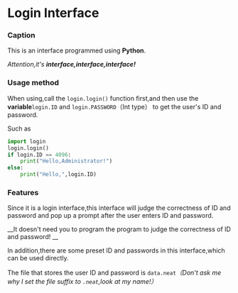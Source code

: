 # Login Interface

### Caption

This is an interface programmed using __Python__.

_Attention,it's ***interface,interface,interface!***_

### Usage method

When using,call the `login.login()` function first,and then use the __variable__`login.ID` and `login.PASSWORD`（Int type） to get the user's ID and password.

Such as

```python
import login
login.login()
if login.ID == 4096:
	print("Hello,Administrator!")
else:
	print("Hello,",login.ID)
```

### Features

Since it is a login interface,this interface will judge the correctness of ID and password and pop up a prompt after the user enters ID and password.

__It doesn't need you to program the program to judge the correctness of ID and password! __

In addition,there are some preset ID and passwords in this interface,which can be used directly.

The file that stores the user ID and password is `data.neat`_（Don't ask me why I set the file suffix to `.neat`,look at my name!）_



